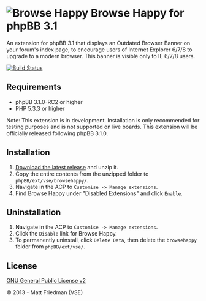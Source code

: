 # ![Browse Happy](http://mattfriedman.me/forum/images/ie6nomore.png "Browse Happy") Browse Happy for phpBB 3.1

An extension for phpBB 3.1 that displays an Outdated Browser Banner on your forum's index page, to encourage users of Internet Explorer 6/7/8 to upgrade to a modern browser. This banner is visible only to IE 6/7/8 users.

[![Build Status](https://travis-ci.org/VSEphpbb/browsehappy.png)](https://travis-ci.org/VSEphpbb/browsehappy)

## Requirements
* phpBB 3.1.0-RC2 or higher
* PHP 5.3.3 or higher

Note: This extension is in development. Installation is only recommended for testing purposes and is not supported on live boards. This extension will be officially released following phpBB 3.1.0.

## Installation
1. [Download the latest release](https://github.com/VSEphpbb/browsehappy/releases) and unzip it.
2. Copy the entire contents from the unzipped folder to `phpBB/ext/vse/browsehappy/`.
3. Navigate in the ACP to `Customise -> Manage extensions`.
4. Find Browse Happy under "Disabled Extensions" and click `Enable`.

## Uninstallation
1. Navigate in the ACP to `Customise -> Manage extensions`.
2. Click the `Disable` link for Browse Happy.
3. To permanently uninstall, click `Delete Data`, then delete the `browsehappy` folder from `phpBB/ext/vse/`.

## License
[GNU General Public License v2](http://opensource.org/licenses/GPL-2.0)

© 2013 - Matt Friedman (VSE)
